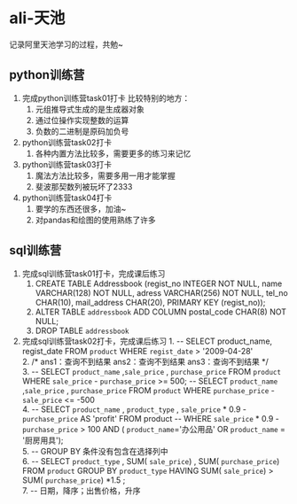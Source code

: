 # ali-天池
记录阿里天池学习的过程，共勉~
## python训练营
1. 完成python训练营task01打卡
   比较特别的地方：
   1. 元组推导式生成的是生成器对象
   2. 通过位操作实现整数的运算
   3. 负数的二进制是原码加负号
2. python训练营task02打卡
   1. 各种内置方法比较多，需要更多的练习来记忆
3. python训练营task03打卡
   1. 魔法方法比较多，需要多用一用才能掌握
   2. 斐波那契数列被玩坏了2333
4. python训练营task04打卡
   1. 要学的东西还很多，加油~
   2. 对pandas和绘图的使用熟练了许多
## sql训练营
1. 完成sql训练营task01打卡，完成课后练习
   1. CREATE TABLE Addressbook
   (regist_no INTEGER NOT NULL,
   name VARCHAR(128) NOT NULL,
   adress VARCHAR(256) NOT NULL,
   tel_no CHAR(10),
   mail_address CHAR(20),
   PRIMARY KEY (regist_no));
   2. ALTER TABLE `addressbook` ADD COLUMN postal_code CHAR(8) NOT NULL;
   3. DROP TABLE `addressbook` 
2. 完成sql训练营task02打卡，完成课后练习
   1. 
-- SELECT product_name, regist_date FROM `product` WHERE `regist_date` > '2009-04-28'  
   2. 
/* 
   ans1：查询不到结果
   ans2：查询不到结果
   ans3：查询不到结果
*/  
   3.
-- SELECT `product_name` ,`sale_price` , `purchase_price` FROM `product` WHERE `sale_price` - `purchase_price` >= 500;
-- SELECT `product_name` ,`sale_price` , `purchase_price` FROM `product` WHERE `purchase_price` - `sale_price` <= -500  
   4.
-- SELECT `product_name` , `product_type` , `sale_price` * 0.9 - `purchase_price` AS 'profit' FROM product
-- 	 WHERE `sale_price` * 0.9 - `purchase_price` > 100 AND ( `product_name`='办公用品' OR `product_name` = '厨房用具');   
   5.
-- GROUP BY 条件没有包含在选择列中  
   6.
-- SELECT `product_type` , SUM( `sale_price`) , SUM( `purchase_price`)  FROM `product` GROUP BY `product_type` HAVING  SUM( `sale_price`) > SUM( `purchase_price`) *1.5  ;  
   7.
-- 日期，降序；出售价格，升序
